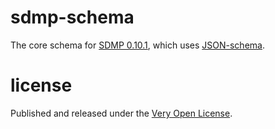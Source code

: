 # sdmp-schema

The core schema for [SDMP 0.10.1](http://sdmp.github.io), which uses [JSON-schema](http://json-schema.org/).

# license

Published and released under the [Very Open License](http://veryopenlicense.com).
